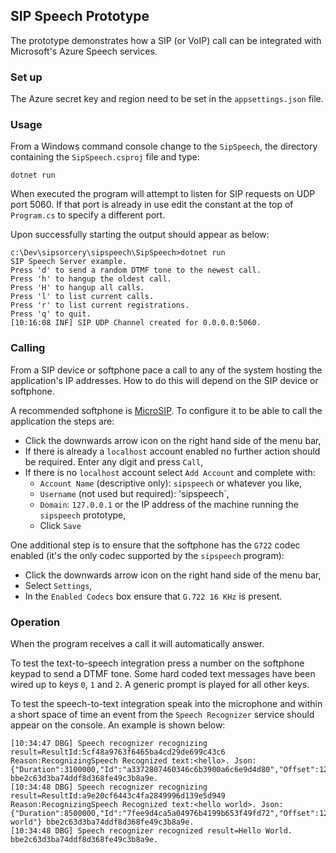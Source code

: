 ## SIP Speech Prototype

The prototype demonstrates how a SIP (or VoIP) call can be integrated with Microsoft's Azure Speech services.

### Set up

The Azure secret key and region need to be set in the `appsettings.json` file.

### Usage

From a Windows command console change to the `SipSpeech`, the directory containing the `SipSpeech.csproj` file and type:

`dotnet run`

When executed the program will attempt to listen for SIP requests on UDP port 5060. If that port is already in use edit the constant at the top of `Program.cs` to specify a different port.

Upon successfully starting the output should appear as below:

````
c:\Dev\sipsorcery\sipspeech\SipSpeech>dotnet run
SIP Speech Server example.
Press 'd' to send a random DTMF tone to the newest call.
Press 'h' to hangup the oldest call.
Press 'H' to hangup all calls.
Press 'l' to list current calls.
Press 'r' to list current registrations.
Press 'q' to quit.
[10:16:08 INF] SIP UDP Channel created for 0.0.0.0:5060.
````

### Calling

From a SIP device or softphone pace a call to any of the system hosting the application's IP addresses. How to do this will depend on the SIP device or softphone.

A recommended softphone is [MicroSIP](https://www.microsip.org/). To configure it to be able to call the application the steps are:

 - Click the downwards arrow icon on the right hand side of the menu bar,
 - If there is already a `localhost` account enabled no further action should be required. Enter any digit and press `Call`,
 - If there is no `localhost` account select `Add Account` and complete with:
   - `Account Name` (descriptive only): `sipspeech` or whatever you like,
   - `Username` (not used but required): 'sipspeech`,
   - `Domain`: `127.0.0.1` or the IP address of the machine running the `sipspeech` prototype,
   - Click `Save`
   
One additional step is to ensure that the softphone has the `G722` codec enabled (it's the only codec supported by the `sipspeech` program):
  - Click the downwards arrow icon on the right hand side of the menu bar,
  - Select `Settings`,
  - In the `Enabled Codecs` box ensure that `G.722 16 KHz` is present.
  
### Operation

When the program receives a call it will automatically answer.

To test the text-to-speech integration press a number on the softphone keypad to send a DTMF tone. Some hard coded text messages have been wired up to keys `0`, `1` and `2`. A generic prompt is played for all other keys.

To test the speech-to-text integration speak into the microphone and within a short space of time an event from the `Speech Recognizer` service should appear on the console. An example is shown below:

````
[10:34:47 DBG] Speech recognizer recognizing result=ResultId:5cf48a9763f6465ba4cd29de699c43c6 Reason:RecognizingSpeech Recognized text:<hello>. Json:{"Duration":3100000,"Id":"a3372807460346c6b3900a6c6e9d4d80","Offset":12500000,"Text":"hello"} bbe2c63d3ba74ddf8d368fe49c3b8a9e.
[10:34:48 DBG] Speech recognizer recognizing result=ResultId:a9e20cf6443c4fa2849996d139e5d949 Reason:RecognizingSpeech Recognized text:<hello world>. Json:{"Duration":8500000,"Id":"7fee9d4ca5a04976b4199b653f49fd72","Offset":12500000,"Text":"hello world"} bbe2c63d3ba74ddf8d368fe49c3b8a9e.
[10:34:48 DBG] Speech recognizer recognized result=Hello World. bbe2c63d3ba74ddf8d368fe49c3b8a9e.
````
 
 
